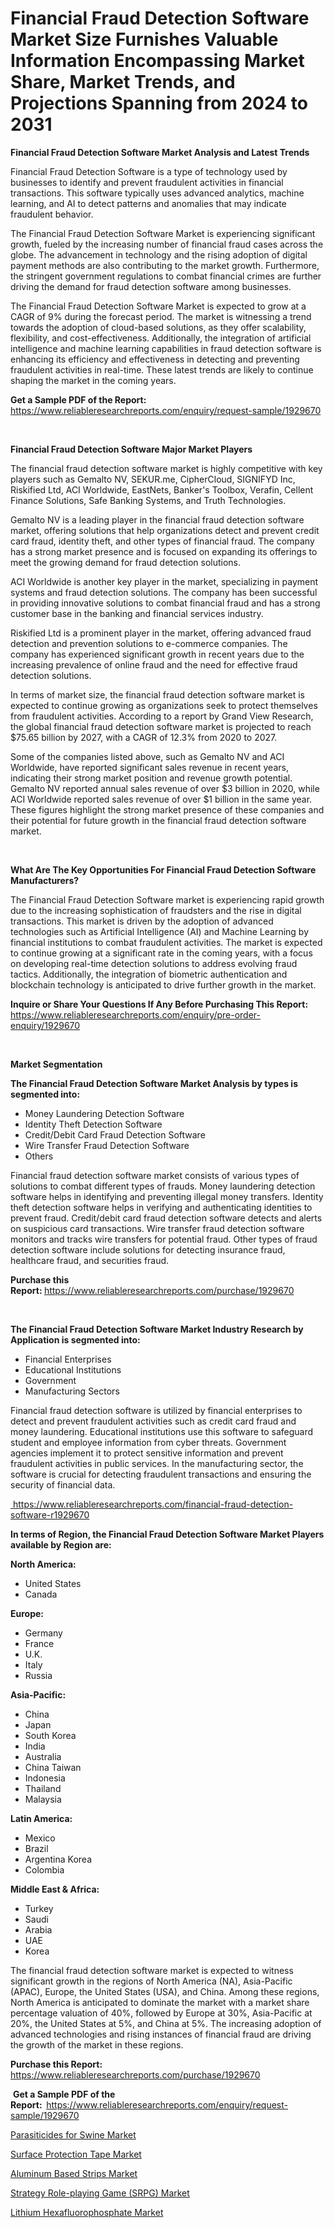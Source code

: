 <p><h1>Financial Fraud Detection Software Market Size Furnishes Valuable Information Encompassing Market Share, Market Trends, and Projections Spanning from 2024 to 2031</h1></p><p><strong>Financial Fraud Detection Software Market Analysis and Latest Trends</strong></p>
<p><p>Financial Fraud Detection Software is a type of technology used by businesses to identify and prevent fraudulent activities in financial transactions. This software typically uses advanced analytics, machine learning, and AI to detect patterns and anomalies that may indicate fraudulent behavior.</p><p>The Financial Fraud Detection Software Market is experiencing significant growth, fueled by the increasing number of financial fraud cases across the globe. The advancement in technology and the rising adoption of digital payment methods are also contributing to the market growth. Furthermore, the stringent government regulations to combat financial crimes are further driving the demand for fraud detection software among businesses.</p><p>The Financial Fraud Detection Software Market is expected to grow at a CAGR of 9% during the forecast period. The market is witnessing a trend towards the adoption of cloud-based solutions, as they offer scalability, flexibility, and cost-effectiveness. Additionally, the integration of artificial intelligence and machine learning capabilities in fraud detection software is enhancing its efficiency and effectiveness in detecting and preventing fraudulent activities in real-time. These latest trends are likely to continue shaping the market in the coming years.</p></p>
<p><strong>Get a Sample PDF of the Report:&nbsp;</strong> <a href="https://www.reliableresearchreports.com/enquiry/request-sample/1929670">https://www.reliableresearchreports.com/enquiry/request-sample/1929670</a></p>
<p>&nbsp;</p>
<p><strong>Financial Fraud Detection Software Major Market Players</strong></p>
<p><p>The financial fraud detection software market is highly competitive with key players such as Gemalto NV, SEKUR.me, CipherCloud, SIGNIFYD Inc, Riskified Ltd, ACI Worldwide, EastNets, Banker's Toolbox, Verafin, Cellent Finance Solutions, Safe Banking Systems, and Truth Technologies. </p><p>Gemalto NV is a leading player in the financial fraud detection software market, offering solutions that help organizations detect and prevent credit card fraud, identity theft, and other types of financial fraud. The company has a strong market presence and is focused on expanding its offerings to meet the growing demand for fraud detection solutions.</p><p>ACI Worldwide is another key player in the market, specializing in payment systems and fraud detection solutions. The company has been successful in providing innovative solutions to combat financial fraud and has a strong customer base in the banking and financial services industry.</p><p>Riskified Ltd is a prominent player in the market, offering advanced fraud detection and prevention solutions to e-commerce companies. The company has experienced significant growth in recent years due to the increasing prevalence of online fraud and the need for effective fraud detection solutions.</p><p>In terms of market size, the financial fraud detection software market is expected to continue growing as organizations seek to protect themselves from fraudulent activities. According to a report by Grand View Research, the global financial fraud detection software market is projected to reach $75.65 billion by 2027, with a CAGR of 12.3% from 2020 to 2027.</p><p>Some of the companies listed above, such as Gemalto NV and ACI Worldwide, have reported significant sales revenue in recent years, indicating their strong market position and revenue growth potential. Gemalto NV reported annual sales revenue of over $3 billion in 2020, while ACI Worldwide reported sales revenue of over $1 billion in the same year. These figures highlight the strong market presence of these companies and their potential for future growth in the financial fraud detection software market.</p></p>
<p>&nbsp;</p>
<p><strong>What Are The Key Opportunities For Financial Fraud Detection Software Manufacturers?</strong></p>
<p><p>The Financial Fraud Detection Software market is experiencing rapid growth due to the increasing sophistication of fraudsters and the rise in digital transactions. This market is driven by the adoption of advanced technologies such as Artificial Intelligence (AI) and Machine Learning by financial institutions to combat fraudulent activities. The market is expected to continue growing at a significant rate in the coming years, with a focus on developing real-time detection solutions to address evolving fraud tactics. Additionally, the integration of biometric authentication and blockchain technology is anticipated to drive further growth in the market.</p></p>
<p><strong>Inquire or Share Your Questions If Any Before Purchasing This Report:</strong> <a href="https://www.reliableresearchreports.com/enquiry/pre-order-enquiry/1929670">https://www.reliableresearchreports.com/enquiry/pre-order-enquiry/1929670</a></p>
<p>&nbsp;</p>
<p><strong>Market Segmentation</strong></p>
<p><strong>The Financial Fraud Detection Software Market Analysis by types is segmented into:</strong></p>
<p><ul><li>Money Laundering Detection Software</li><li>Identity Theft Detection Software</li><li>Credit/Debit Card Fraud Detection Software</li><li>Wire Transfer Fraud Detection Software</li><li>Others</li></ul></p>
<p><p>Financial fraud detection software market consists of various types of solutions to combat different types of frauds. Money laundering detection software helps in identifying and preventing illegal money transfers. Identity theft detection software helps in verifying and authenticating identities to prevent fraud. Credit/debit card fraud detection software detects and alerts on suspicious card transactions. Wire transfer fraud detection software monitors and tracks wire transfers for potential fraud. Other types of fraud detection software include solutions for detecting insurance fraud, healthcare fraud, and securities fraud.</p></p>
<p><strong>Purchase this Report:&nbsp;</strong><a href="https://www.reliableresearchreports.com/purchase/1929670">https://www.reliableresearchreports.com/purchase/1929670</a></p>
<p>&nbsp;</p>
<p><strong>The Financial Fraud Detection Software Market Industry Research by Application is segmented into:</strong></p>
<p><ul><li>Financial Enterprises</li><li>Educational Institutions</li><li>Government</li><li>Manufacturing Sectors</li></ul></p>
<p><p>Financial fraud detection software is utilized by financial enterprises to detect and prevent fraudulent activities such as credit card fraud and money laundering. Educational institutions use this software to safeguard student and employee information from cyber threats. Government agencies implement it to protect sensitive information and prevent fraudulent activities in public services. In the manufacturing sector, the software is crucial for detecting fraudulent transactions and ensuring the security of financial data.</p></p>
<p><a href="https://www.reliableresearchreports.com/financial-fraud-detection-software-r1929670">&nbsp;https://www.reliableresearchreports.com/financial-fraud-detection-software-r1929670</a></p>
<p><strong>In terms of Region, the Financial Fraud Detection Software Market Players available by Region are:</strong></p>
<p>
    <p> <strong> North America: </strong>
        <ul>
            <li>United States</li>
            <li>Canada</li>
        </ul>
        </p> 
    <p> <strong> Europe: </strong>
        <ul>
            <li>Germany</li>
            <li>France</li>
            <li>U.K.</li>
            <li>Italy</li>
            <li>Russia</li>
        </ul>
        </p> 
    <p> <strong> Asia-Pacific: </strong>
        <ul>
            <li>China</li>
            <li>Japan</li>
            <li>South Korea</li>
            <li>India</li>
            <li>Australia</li>
            <li>China Taiwan</li>
            <li>Indonesia</li>
            <li>Thailand</li>
            <li>Malaysia</li>
        </ul>
        </p> 
    <p> <strong> Latin America: </strong>
        <ul>
            <li>Mexico</li>
            <li>Brazil</li>
            <li>Argentina Korea</li>
            <li>Colombia</li>
        </ul>
        </p> 
    <p> <strong> Middle East & Africa: </strong>
        <ul>
            <li>Turkey</li>
            <li>Saudi</li>
            <li>Arabia</li>
            <li>UAE</li>
            <li>Korea</li>
        </ul>
    </p>
    </p>
<p><p>The financial fraud detection software market is expected to witness significant growth in the regions of North America (NA), Asia-Pacific (APAC), Europe, the United States (USA), and China. Among these regions, North America is anticipated to dominate the market with a market share percentage valuation of 40%, followed by Europe at 30%, Asia-Pacific at 20%, the United States at 5%, and China at 5%. The increasing adoption of advanced technologies and rising instances of financial fraud are driving the growth of the market in these regions.</p></p>
<p><strong>Purchase this Report: </strong><a href="https://www.reliableresearchreports.com/purchase/1929670">https://www.reliableresearchreports.com/purchase/1929670</a></p>
<p>&nbsp;<strong>Get a Sample PDF of the Report:&nbsp;&nbsp;</strong><a href="https://www.reliableresearchreports.com/enquiry/request-sample/1929670">https://www.reliableresearchreports.com/enquiry/request-sample/1929670</a></p>
<p><strong></strong></p>
<p><p><a href="https://github.com/kairirfan6/Market-Research-Report-List-1/blob/main/parasiticides-for-swine-market.md">Parasiticides for Swine Market</a></p><p><a href="https://www.linkedin.com/pulse/insights-surface-protection-tape-market-size-which-expanding-149-eyhbc">Surface Protection Tape Market</a></p><p><a href="https://medium.com/@susanwest38/aluminum-based-strips-market-size-growth-trends-statistics-forecasts-2024-2031-a078970fa814">Aluminum Based Strips Market</a></p><p><a href="https://github.com/michealerrygz/Market-Research-Report-List-1/blob/main/strategy-role-playing-game-srpg-market.md">Strategy Role-playing Game (SRPG) Market</a></p><p><a href="https://www.linkedin.com/pulse/global-lithium-hexafluorophosphate-market-size-expected-j6yge">Lithium Hexafluorophosphate Market</a></p></p>